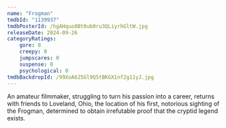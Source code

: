 ```yaml
---
name: "Frogman"
tmdbId: "1139937"
tmdbPosterId: /hgAHquo8Bt0ub0ru3QLiyrhGltW.jpg
releaseDate: 2024-09-26
categoryRatings:
    gore: 0
    creepy: 0
    jumpscares: 0
    suspense: 0
    psychological: 0
tmdbBackdropId: /99XoA625Gl9Q5tBKGX1nf2g11yJ.jpg
---
```

An amateur filmmaker, struggling to turn his passion into a career, returns with friends to Loveland, Ohio, the location of his first, notorious sighting of the Frogman, determined to obtain irrefutable proof that the cryptid legend exists.
